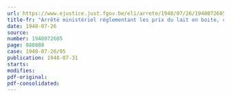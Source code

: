 ```yaml
---
url: https://www.ejustice.just.fgov.be/eli/arrete/1948/07/26/1948072605/justel
title-fr: "Arrêté ministériel réglementant les prix du lait en boite, condensé ou évaporé"
date: 1948-07-26
source:
number: 1948072605
page: 888888
case: 1948-07-26/05
publication: 1948-07-31
starts:
modifies:
pdf-original:
pdf-consolidated:
---
```


